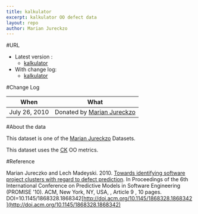 ```yaml
---
title: kalkulator
excerpt: kalkulator OO defect data
layout: repo
author: Marian Jureckzo
---
```



#URL

  * Latest version :
    * [kalkulator](https://terapromise.csc.ncsu.edu:8443/svn/repo/defect/ck/kalkulator/kalkulator.csv)
  * With change log:
    * [kalkulator](https://terapromise.csc.ncsu.edu:8443/svn/repo/defect/ck/kalkulator/)

#Change Log

When | What
---- | ----
July 26, 2010 | Donated by [Marian Jureckzo](MarianJureczko)

#About the data

This dataset is one of the [Marian Jureckzo](MarianJureczko) Datasets.

This dataset uses the [CK](/repo/defect/ck) OO metrics.

#Reference

Marian Jureczko and Lech Madeyski. 2010. [Towards identifying software project clusters with regard to defect prediction](http://dl.acm.org/citation.cfm?id=1868328.1868342&coll=DL&dl=GUIDE&CFID=96280125&CFTOKEN=47274353). In
Proceedings of the 6th International Conference on Predictive
Models in Software Engineering (PROMISE '10). ACM, New York,
NY, USA, , Article 9 , 10 pages. DOI=10.1145/1868328.1868342[http://doi.acm.org/10.1145/1868328.1868342](http://doi.acm.org/10.1145/1868328.1868342)